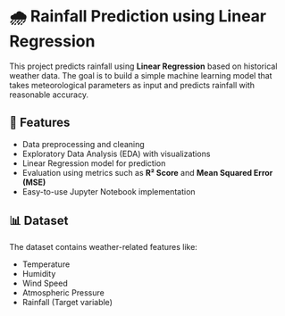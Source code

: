 # 🌧️ Rainfall Prediction using Linear Regression

This project predicts rainfall using **Linear Regression** based on historical weather data. The goal is to build a simple machine learning model that takes meteorological parameters as input and predicts rainfall with reasonable accuracy.  

## 🚀 Features
- Data preprocessing and cleaning  
- Exploratory Data Analysis (EDA) with visualizations  
- Linear Regression model for prediction  
- Evaluation using metrics such as **R² Score** and **Mean Squared Error (MSE)**  
- Easy-to-use Jupyter Notebook implementation  

## 📊 Dataset
The dataset contains weather-related features like:  
- Temperature  
- Humidity  
- Wind Speed  
- Atmospheric Pressure  
- Rainfall (Target variable)  

